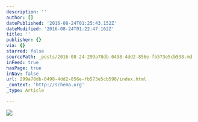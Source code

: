 ```yaml
---
description: ''
author: []
datePublished: '2016-08-24T01:25:43.152Z'
dateModified: '2016-08-24T01:22:47.162Z'
title: ''
publisher: {}
via: {}
starred: false
sourcePath: _posts/2016-08-24-299a78db-0498-4dd2-856e-fb573e5cb598.md
inFeed: true
hasPage: true
inNav: false
url: 299a78db-0498-4dd2-856e-fb573e5cb598/index.html
_context: 'http://schema.org'
_type: Article

---
```

![](https://the-grid-user-content.s3-us-west-2.amazonaws.com/9ba65786-121c-449f-90fe-1ff735c07059.jpg)